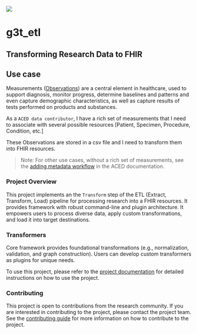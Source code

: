 
![](docs/g3t_etl-logo.png)
# g3t_etl

## Transforming Research Data to FHIR


## Use case

Measurements ([Observations](https://build.fhir.org/observation.html#10.1.1)) are a central element in healthcare, used to support diagnosis, monitor progress, determine baselines and patterns and even capture demographic characteristics, as well as capture results of tests performed on products and substances.

As a `ACED data contributor`, I have a rich set of measurements that I need to associate with several possible resources [Patient, Specimen, Procedure, Condition, etc.]

These Observations are stored in a csv file and I need to transform them into FHIR resources.

> Note: For other use cases, without a rich set of measurements, see the [adding metadata workflow](https://aced-idp.github.io/workflows/metadata/#create-metadata-files) in the ACED documentation.

### Project Overview
This project implements an the `Transform` step of the ETL (Extract, Transform, Load) pipeline for processing research into a FHIR resources.
It provides framework with robust command-line and plugin architecture. It empowers users to process diverse data, apply custom transformations, and load it into target destinations.


### Transformers

Core framework provides foundational transformations (e.g., normalization, validation, and graph construction).
Users can develop custom transformers as plugins for unique needs.

To use this project, please refer to the [project documentation](user-guide.md) for detailed instructions on how to use the project.


### Contributing
This project is open to contributions from the research community. If you are interested in contributing to the project, please contact the project team.
See the [contributing guide](CONTRIBUTING.md) for more information on how to contribute to the project.
